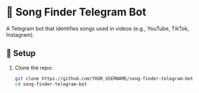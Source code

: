 # 🎵 Song Finder Telegram Bot

A Telegram bot that identifies songs used in videos (e.g., YouTube, TikTok, Instagram).

## 🔧 Setup

1. Clone the repo:
   ```bash
   git clone https://github.com/YOUR_USERNAME/song-finder-telegram-bot.git
   cd song-finder-telegram-bot
